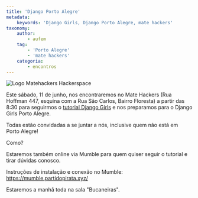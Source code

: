 ```yaml
---
title: 'Django Porto Alegre'
metadata:
    keywords: 'Django Girls, Django Porto Alegre, mate hackers'
taxonomy:
    author:
        - aufem
    tag:
        - 'Porto Alegre'
        - 'mate hackers'
    categoria:
        - encontros
---
```


![Logo Matehackers Hackerspace](../../../images/matehackers.png)

Este sábado, 11 de junho, nos encontraremos no Mate Hackers (Rua Hoffman 447, esquina com a Rua São Carlos, Bairro Floresta) a partir das 8:30 para seguirmos o [tutorial Django Girls](http://tutorial.djangogirls.org/pt/) e nos preparamos para o Django Girls Porto Alegre.

Todas estão convidadas a se juntar a nós, inclusive quem não está em Porto Alegre!

Como?

Estaremos também online via Mumble para quem quiser seguir o tutorial e tirar dúvidas conosco.

Instruções de instalação e conexão no Mumble:
https://mumble.partidopirata.xyz/

Estaremos a manhã toda na sala "Bucaneiras".